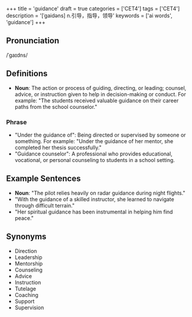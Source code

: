 +++
title = 'guidance'
draft = true
categories = ['CET4']
tags = ['CET4']
description = '[ˈgaidəns] n.引导，指导，领导'
keywords = ['ai words', 'guidance']
+++

## Pronunciation
/ˈɡaɪdns/

## Definitions
- **Noun**: The action or process of guiding, directing, or leading; counsel, advice, or instruction given to help in decision-making or conduct. For example: "The students received valuable guidance on their career paths from the school counselor."

### Phrase
- "Under the guidance of": Being directed or supervised by someone or something. For example: "Under the guidance of her mentor, she completed her thesis successfully."
- "Guidance counselor": A professional who provides educational, vocational, or personal counseling to students in a school setting.

## Example Sentences
- **Noun**: "The pilot relies heavily on radar guidance during night flights."
- "With the guidance of a skilled instructor, she learned to navigate through difficult terrain."
- "Her spiritual guidance has been instrumental in helping him find peace."

## Synonyms
- Direction
- Leadership
- Mentorship
- Counseling
- Advice
- Instruction
- Tutelage
- Coaching
- Support
- Supervision
